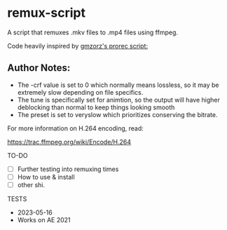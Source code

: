 # remux-script

A script that remuxes .mkv files to .mp4 files using ffmpeg.

Code heavily inspired by [gmzorz's prorec script:](https://github.com/gmzorz/prerecs)

## Author Notes:

-   The -crf value is set to 0 which normally means lossless, so it may be extremely slow depending on file specifics.
-   The tune is specifically set for animtion, so the output will have higher deblocking than normal to keep things looking smooth
-   The preset is set to veryslow which prioritizes conserving the bitrate.

For more information on H.264 encoding, read:

https://trac.ffmpeg.org/wiki/Encode/H.264

TO-DO
- [ ] Further testing into remuxing times
- [ ] How to use & install
- [ ] other shi.

TESTS

-   2023-05-16
-   Works on AE 2021
